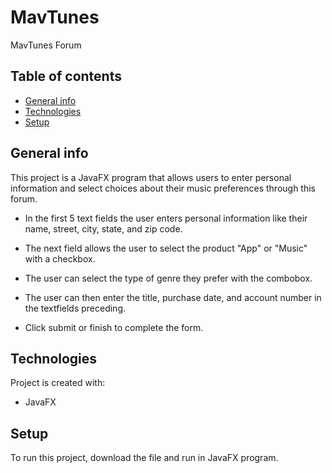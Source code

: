 # MavTunes
MavTunes Forum

## Table of contents
* [General info](#general-info)
* [Technologies](#technologies)
* [Setup](#setup)

## General info
This project is a JavaFX program that allows users to enter personal information and select choices about their music preferences through this forum. 

* In the first 5 text fields the user enters personal information like their name, street, city, state, and zip code. 

* The next field allows the user to select the product "App" or "Music" with a checkbox. 

* The user can select the type of genre they prefer with the combobox. 

* The user can then enter the title, purchase date, and account number in the textfields preceding. 

* Click submit or finish to complete the form. 

	
## Technologies
Project is created with:
* JavaFX
	
## Setup
To run this project, download the file and run in JavaFX program. 
